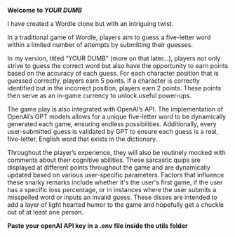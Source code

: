 **Welcome to ***YOUR DUMB*****

I have created a Wordle clone but with an intriguing twist.

In a traditional game of Wordle, players aim to guess a five-letter word within a limited number of attempts by submitting their guesses.

In my version, titled “YOUR DUMB” (more on that later…), players not only strive to guess the correct word but also have the opportunity to earn points based on the accuracy of each guess. For each character position that is guessed correctly, players earn 5 points. If a character is correctly identified but in the incorrect position, players earn 2 points. These points then serve as an in-game currency to unlock useful power-ups.

The game play is also integrated with OpenAI’s API. The implementation of OpenAI’s GPT models allows for a unique five-letter word to be dynamically generated each game, ensuring endless possibilities. Additionally, every user-submitted guess is validated by GPT to ensure each guess is a real, five-letter, English word that exists in the dictionary.

Throughout the player’s experience, they will also be routinely mocked with comments about their cognitive abilities. These sarcastic quips are displayed at different points throughout the game and are dynamically updated based on various user-specific parameters. Factors that influence these snarky remarks include whether it's the user's first game, if the user has a specific loss percentage, or in instances where the user submits a misspelled word or inputs an invalid guess. These disses are intended to add a layer of light hearted humor to the game and hopefully get a chuckle out of at least one person.

**Paste your openAI API key in a .env file inside the utils folder**